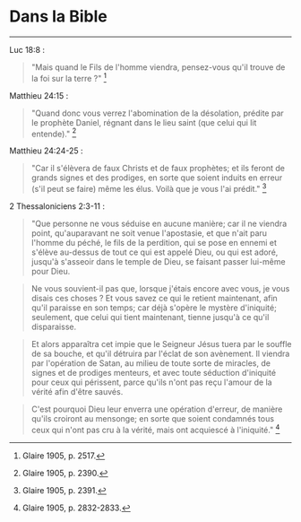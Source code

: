 # Dans la Bible

***

Luc 18:8 :

> "Mais quand le Fils de l'homme viendra, pensez-vous qu'il trouve de la foi sur la terre ?" [^1]

[^1]: Glaire 1905, p. 2517.

Matthieu 24:15 :

> "Quand donc vous verrez l'abomination de la désolation, prédite par le prophète Daniel, régnant dans le lieu saint (que celui qui lit entende)." [^2]

[^2]: Glaire 1905, p. 2390.

Matthieu 24:24-25 :

> "Car il s'élèvera de faux Christs et de faux prophètes; et ils feront de grands signes et des prodiges, en sorte que soient induits en erreur (s'il peut se faire) même les élus. Voilà que je vous l'ai prédit." [^3]

[^3]: Glaire 1905, p. 2391.

2 Thessaloniciens 2:3-11 :

> "Que personne ne vous séduise en aucune manière; car il ne viendra point, qu'auparavant ne soit venue l'apostasie, et que n'ait paru l'homme du péché, le fils de la perdition, qui se pose en ennemi et s'élève au-dessus de tout ce qui est appelé Dieu, ou qui est adoré, jusqu'à s'asseoir dans le temple de Dieu, se faisant passer lui-même pour Dieu.

> Ne vous souvient-il pas que, lorsque j'étais encore avec vous, je vous disais ces choses ? Et vous savez ce qui le retient maintenant, afin qu'il paraisse en son temps; car déjà s'opère le mystère d'iniquité; seulement, que celui qui tient maintenant, tienne jusqu'à ce qu'il disparaisse.

> Et alors apparaîtra cet impie que le Seigneur Jésus tuera par le souffle de sa bouche, et qu'il détruira par l'éclat de son avènement. Il viendra par l'opération de Satan, au milieu de toute sorte de miracles, de signes et de prodiges menteurs, et avec toute séduction d'iniquité pour ceux qui périssent, parce qu'ils n'ont pas reçu l'amour de la vérité afin d'être sauvés.

> C'est pourquoi Dieu leur enverra une opération d'erreur, de manière qu'ils croiront au mensonge; en sorte que soient condamnés tous ceux qui n'ont pas cru à la vérité, mais ont acquiescé à l'iniquité." [^4]

[^4]: Glaire 1905, p. 2832-2833.

